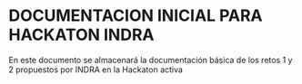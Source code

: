 # DOCUMENTACION INICIAL PARA HACKATON INDRA

En este documento se almacenará la documentación básica de los retos 1 y 2 propuestos por INDRA en la Hackaton activa

